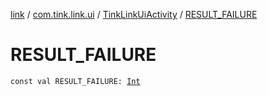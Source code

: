 [link](../../index.md) / [com.tink.link.ui](../index.md) / [TinkLinkUiActivity](index.md) / [RESULT_FAILURE](./-r-e-s-u-l-t_-f-a-i-l-u-r-e.md)

# RESULT_FAILURE

`const val RESULT_FAILURE: `[`Int`](https://kotlinlang.org/api/latest/jvm/stdlib/kotlin/-int/index.html)